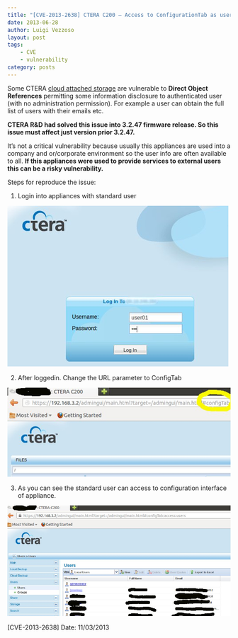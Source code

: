 ```yaml
---
title: "[CVE-2013-2638] CTERA C200 – Access to ConfigurationTab as users"
date: 2013-06-28
author: Luigi Vezzoso
layout: post
tags: 
    - CVE
    - vulnerability
category: posts
---
```


Some CTERA [cloud attached storage](http://www.ctera.com/) are vulnerable to **Direct Object References** permitting some information disclosure to authenticated user (with no administration permission). For example a user can obtain the full list of users with their emails etc.

**CTERA R&D had solved this issue into 3.2.47 firmware release. So this issue must affect just version prior 3.2.47.**

It’s not a critical vulnerability because usually this appliances are used into a company and or/corporate environment so the user info are often available to all. **If this appliances were used to provide services to external users this can be a risky vulnerability.**

Steps for reproduce the issue:

1. Login into appliances with standard user

![CTERA Login Page](assets/postimages/cteralogin.jpg)

2. After loggedin. Change the URL parameter to ConfigTab

![CTERA Access](assets/postimages/afterlogin2.jpg)

3. As you can see the standard user can access to configuration interface of appliance.

![Direct Object References](assets/postimages/cteradirectobjectreferences.jpg)


[CVE-2013-2638] Date: 11/03/2013